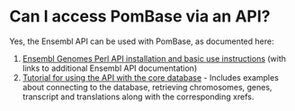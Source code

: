 # Can I access PomBase via an API?
<!-- pombase_categories: Tools and resources -->

Yes, the Ensembl API can be used with PomBase, as documented here:

1.  [Ensembl Genomes Perl API installation and basic use instructions](http://ensemblgenomes.org/info/access/eg_api) (with links to additional Ensembl API documentation)
2.  [Tutorial for using the API with the core database](http://www.ensembl.org/info/docs/api/core/core_tutorial.html) -
    Includes examples about connecting to the database, retrieving
    chromosomes, genes, transcript and translations along with the
    corresponding xrefs.

